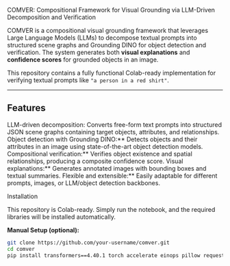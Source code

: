 COMVER: Compositional Framework for Visual Grounding via LLM-Driven Decomposition and Verification

COMVER is a compositional visual grounding framework that leverages Large Language Models (LLMs) to decompose textual prompts into structured scene graphs and Grounding DINO for object detection and verification. The system generates both **visual explanations** and **confidence scores** for grounded objects in an image.

This repository contains a fully functional Colab-ready implementation for verifying textual prompts like `"a person in a red shirt"`.

---

## Features

LLM-driven decomposition: Converts free-form text prompts into structured JSON scene graphs containing target objects, attributes, and relationships.
Object detection with Grounding DINO:** Detects objects and their attributes in an image using state-of-the-art object detection models.
Compositional verification:** Verifies object existence and spatial relationships, producing a composite confidence score.
Visual explanations:** Generates annotated images with bounding boxes and textual summaries.
Flexible and extensible:** Easily adaptable for different prompts, images, or LLM/object detection backbones.





Installation

This repository is Colab-ready. Simply run the notebook, and the required libraries will be installed automatically.

**Manual Setup (optional):**

```bash
git clone https://github.com/your-username/comver.git
cd comver
pip install transformers==4.40.1 torch accelerate einops pillow requests
